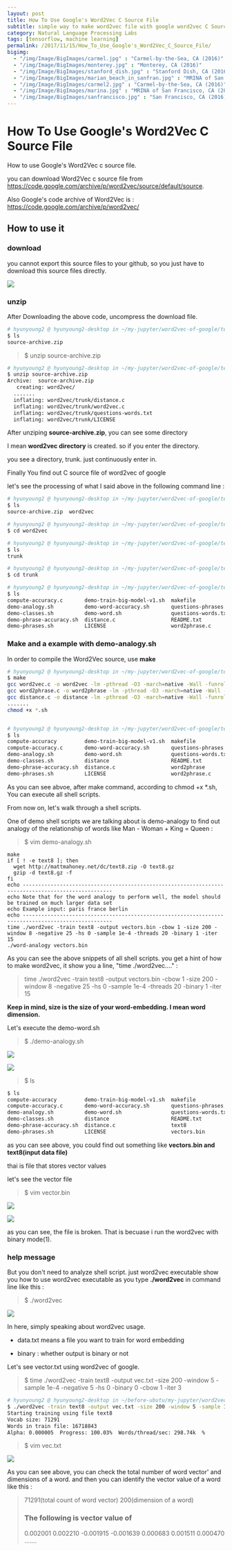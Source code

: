 ```yaml
---
layout: post
title: How To Use Google's Word2Vec C Source File
subtitle: simple way to make word2vec file with google word2vec C Source file
category: Natural Language Processing Labs
tags: [tensorflow, machine learning]
permalink: /2017/11/15/How_To_Use_Google's_Word2Vec_C_Source_File/
bigimg: 
  - "/img/Image/BigImages/carmel.jpg" : "Carmel-by-the-Sea, CA (2016)"
  - "/img/Image/BigImages/monterey.jpg" : "Monterey, CA (2016)"
  - "/img/Image/BigImages/stanford_dish.jpg" : "Stanford Dish, CA (2016)"
  - "/img/Image/BigImages/marian_beach_in_sanfran.jpg" : "MRINA of San Francisco, CA (2016)"
  - "/img/Image/BigImages/carmel2.jpg" : "Carmel-by-the-Sea, CA (2016)"
  - "/img/Image/BigImages/marina.jpg" : "MRINA of San Francisco, CA (2016)"
  - "/img/Image/BigImages/sanfrancisco.jpg" : "San Francisco, CA (2016)"
---
```


#  How To Use Google's Word2Vec C Source File

How to use Google's Word2Vec c source file.

you can download Word2Vec c source file from https://code.google.com/archive/p/word2vec/source/default/source.

Also Google's code archive of Word2Vec is : https://code.google.com/archive/p/word2vec/

## How to use it 

### download

you cannot export this source files to your github, so you just have to download this source files directly.

![](/img/Image/NaturalLanguageProcessing/NLPLabs/2017-11-15-How_To_Use_Google-s_Word2Vec_C_Source_File/How_to_Downdload_Word2Vec_C_Source_File_of_google.png)

### unzip

After Downloading the above code, uncompress the download file. 

```bash
# hyunyoung2 @ hyunyoung2-desktop in ~/my-jupyter/word2vec-of-google/test [17:26:31] 
$ ls
source-archive.zip
```

> $ unzip source-archive.zip

```bash
# hyunyoung2 @ hyunyoung2-desktop in ~/my-jupyter/word2vec-of-google/test [17:27:41] 
$ unzip source-archive.zip 
Archive:  source-archive.zip
   creating: word2vec/
  .......
  inflating: word2vec/trunk/distance.c  
  inflating: word2vec/trunk/word2vec.c  
  inflating: word2vec/trunk/questions-words.txt  
  inflating: word2vec/trunk/LICENSE  
```

After unziping **source-archive.zip**, you can see some directory

I mean **word2vec directory** is created. so if you enter the directory. 

you see a directory, trunk. just continuously enter in. 

Finally You find out C source file of word2vec of google

let's see the processing of what I said above in the following command line :

```bash
# hyunyoung2 @ hyunyoung2-desktop in ~/my-jupyter/word2vec-of-google/test [17:28:03] 
$ ls
source-archive.zip  word2vec

# hyunyoung2 @ hyunyoung2-desktop in ~/my-jupyter/word2vec-of-google/test [17:28:49] 
$ cd word2vec 

# hyunyoung2 @ hyunyoung2-desktop in ~/my-jupyter/word2vec-of-google/test/word2vec [17:29:04] 
$ ls
trunk

# hyunyoung2 @ hyunyoung2-desktop in ~/my-jupyter/word2vec-of-google/test/word2vec [17:29:05] 
$ cd trunk 

# hyunyoung2 @ hyunyoung2-desktop in ~/my-jupyter/word2vec-of-google/test/word2vec/trunk [17:29:10] 
$ ls
compute-accuracy.c       demo-train-big-model-v1.sh  makefile               word2vec.c
demo-analogy.sh          demo-word-accuracy.sh       questions-phrases.txt  word-analogy.c
demo-classes.sh          demo-word.sh                questions-words.txt
demo-phrase-accuracy.sh  distance.c                  README.txt
demo-phrases.sh          LICENSE                     word2phrase.c
```

### Make and a example with demo-analogy.sh 

In order to compile the Word2Vec source, use **make** 

```bash
# hyunyoung2 @ hyunyoung2-desktop in ~/my-jupyter/word2vec-of-google/test/word2vec/trunk [17:33:25] 
$ make
gcc word2vec.c -o word2vec -lm -pthread -O3 -march=native -Wall -funroll-loops -Wno-unused-result
gcc word2phrase.c -o word2phrase -lm -pthread -O3 -march=native -Wall -funroll-loops -Wno-unused-result
gcc distance.c -o distance -lm -pthread -O3 -march=native -Wall -funroll-loops -Wno-unused-result
.......                                                                            
chmod +x *.sh


# hyunyoung2 @ hyunyoung2-desktop in ~/my-jupyter/word2vec-of-google/test/word2vec/trunk [17:38:36] 
$ ls
compute-accuracy         demo-train-big-model-v1.sh  makefile               word2vec
compute-accuracy.c       demo-word-accuracy.sh       questions-phrases.txt  word2vec.c
demo-analogy.sh          demo-word.sh                questions-words.txt    word-analogy
demo-classes.sh          distance                    README.txt             word-analogy.c
demo-phrase-accuracy.sh  distance.c                  word2phrase
demo-phrases.sh          LICENSE                     word2phrase.c
```

As you can see abvoe, after make command, according to chmod +x *.sh, You can execute all shell scripts. 

From now on, let's walk through a shell scripts. 

One of demo shell scripts we are talking about is demo-analogy to find out analogy of the relationship of words like Man - Woman + King = Queen :

> $ vim demo-analogy.sh

```shell
make
if [ ! -e text8 ]; then
  wget http://mattmahoney.net/dc/text8.zip -O text8.gz
  gzip -d text8.gz -f
fi
echo ---------------------------------------------------------------------------------------------------
echo Note that for the word analogy to perform well, the model should be trained on much larger data set
echo Example input: paris france berlin
echo ---------------------------------------------------------------------------------------------------
time ./word2vec -train text8 -output vectors.bin -cbow 1 -size 200 -window 8 -negative 25 -hs 0 -sample 1e-4 -threads 20 -binary 1 -iter 15
./word-analogy vectors.bin            
```

As you can see the above snippets of all shell scripts. you get a hint of how to make word2vec, it show you a line, "time ./word2vec...." :

> time ./word2vec -train text8 -output vectors.bin -cbow 1 -size 200 -window 8 -negative 25 -hs 0 -sample 1e-4 -threads 20 -binary 1 -iter 15

**Keep in mind, size is the size of your word-embedding. I mean word dimension.**

Let's execute the demo-word.sh

> $ ./demo-analogy.sh

![](/img/Image/NaturalLanguageProcessing/NLPLabs/2017-11-15-How_To_Use_Google-s_Word2Vec_C_Source_File/Demo-analogy-Download.png)

![](/img/Image/NaturalLanguageProcessing/NLPLabs/2017-11-15-How_To_Use_Google-s_Word2Vec_C_Source_File/Demo-analogy.png)

> $ ls

```bash
$ ls
compute-accuracy         demo-train-big-model-v1.sh  makefile               word2phrase
compute-accuracy.c       demo-word-accuracy.sh       questions-phrases.txt  word2phrase.c
demo-analogy.sh          demo-word.sh                questions-words.txt    word2vec
demo-classes.sh          distance                    README.txt             word2vec.c
demo-phrase-accuracy.sh  distance.c                  text8                  word-analogy
demo-phrases.sh          LICENSE                     vectors.bin            word-analogy.c
```

as you can see above, you could find out something like **vectors.bin and text8(input data file)** 

thai is file that stores vector values

let's see the vector file 

> $ vim vector.bin

![](/img/Image/NaturalLanguageProcessing/NLPLabs/2017-11-15-How_To_Use_Google-s_Word2Vec_C_Source_File/Vector_File.png)

![](/img/Image/NaturalLanguageProcessing/NLPLabs/2017-11-15-How_To_Use_Google-s_Word2Vec_C_Source_File/Vectorbin_file.png)

as you can see, the file is broken. That is becuase i run the word2vec with binary mode(1).

### help message  

But you don't need to analyze shell script. just word2vec executable show you how to use word2vec executable as you type **./word2vec** in command line like this : 

> $ ./word2vec

![](/img/Image/NaturalLanguageProcessing/NLPLabs/2017-11-15-How_To_Use_Google-s_Word2Vec_C_Source_File/word2vector.png)

In here, simply speaking about word2vec usage. 

- data.txt means a file you want to train for word embedding

- binary : whether output is binary or not

Let's see vector.txt using word2vec of google. 

> $ time ./word2vec -train text8 -output vec.txt -size 200 -window 5 -sample 1e-4 -negative 5 -hs 0 -binary 0 -cbow 1 -iter 3

```bash
# hyunyoung2 @ hyunyoung2-desktop in ~/before-ubutu/my-jupyter/word2vec-of-google/test/word2vec/trunk [19:16:18] C:1
$ ./word2vec -train text8 -output vec.txt -size 200 -window 5 -sample 1e-4 -negative 5 -hs 0 -binary 0 -cbow 1 -iter 3
Starting training using file text8
Vocab size: 71291
Words in train file: 16718843
Alpha: 0.000005  Progress: 100.03%  Words/thread/sec: 298.74k  %  
```

> $ vim vec.txt

![](/img/Image/NaturalLanguageProcessing/NLPLabs/2017-11-15-How_To_Use_Google-s_Word2Vec_C_Source_File/Vectxt.png)

As you can see above, you can check the total number of word vector' and dimensions of a word. and then  you can identify the vector value of a word like this :

> 71291(total count of word vector) 200(dimension of a word)
> ### The following is vector value of </s>
> </s> 0.002001 0.002210 -0.001915 -0.001639 0.000683 0.001511 0.000470 .......



